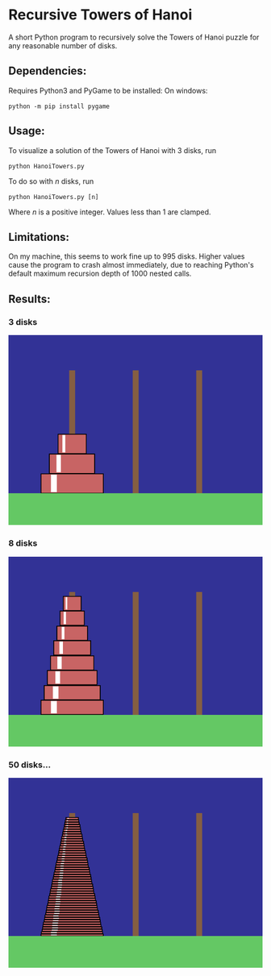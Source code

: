# Recursive Towers of Hanoi
A short Python program to recursively solve the Towers of Hanoi puzzle for any reasonable number of disks.

## Dependencies:
Requires Python3 and PyGame to be installed:
On windows:
```
python -m pip install pygame
```

## Usage:
To visualize a solution of the Towers of Hanoi with 3 disks, run
```
python HanoiTowers.py
```

To do so with <i>n</i> disks, run
```
python HanoiTowers.py [n]
```
Where <i>n</i> is a positive integer. Values less than 1 are clamped.

## Limitations:
On my machine, this seems to work fine up to 995 disks. Higher values cause the program to crash almost immediately, due to reaching Python's default maximum recursion depth of 1000 nested calls.

## Results:
### 3 disks
![Towers of Hanoi with 3 disks](https://github.com/huldumadurin/DMTowersOfHanoi/blob/master/Hanoi3.gif?raw=true "3 Disks")

### 8 disks
![Towers of Hanoi with 8 disks](https://github.com/huldumadurin/DMTowersOfHanoi/blob/master/Hanoi8.gif?raw=true "8 Disks")

### 50 disks...
![Towers of Hanoi with 8 disks](https://github.com/huldumadurin/DMTowersOfHanoi/blob/master/Hanoi50.gif?raw=true "50 Disks")